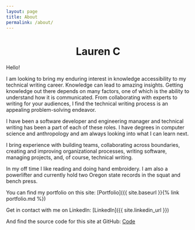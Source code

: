 ```yaml
---
layout: page
title: About
permalink: /about/
---
```


<h1 style="text-align: center;">Lauren C</h1>

Hello!

I am looking to bring my enduring interest in knowledge accessibility to my technical writing career. Knowledge can lead to amazing insights. Getting knowledge out there depends on many factors, one of which is the ability to understand how it is communicated. From collaborating with experts to writing for your audiences, I find the technical writing process is an appealing problem-solving endeavor.

I have been a software developer and engineering manager and technical writing has been a part of each of these roles. I have degrees in computer science and anthropology and am always looking into what I can learn next.

I bring experience with building teams, collaborating across boundaries, creating and improving organizational processes, writing software, managing projects, and, of course, technical writing.

In my off time I like reading and doing hand embroidery. I am also a powerlifter and currently hold two Oregon state records in the squat and bench press.

You can find my portfolio on this site:
[Portfolio]({{ site.baseurl }}{% link portfolio.md %})

Get in contact with me on LinkedIn:
[LinkedIn]({{ site.linkedin_url }})

And find the source code for this site at GitHub:
[Code](https://github.com/LCmry/techwritingportfolio)


